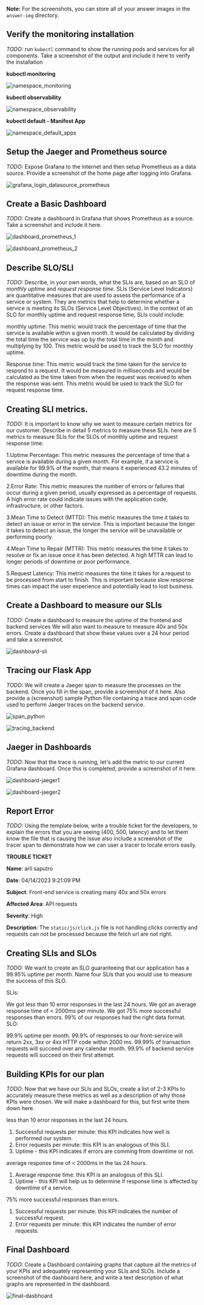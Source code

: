 **Note:** For the screenshots, you can store all of your answer images in the `answer-img` directory.

## Verify the monitoring installation

*TODO:* run `kubectl` command to show the running pods and services for all components. Take a screenshot of the output and include it here to verify the installation

**kubectl monitoring**

![namespace_monitoring](https://user-images.githubusercontent.com/47803421/231892440-60c27c7d-ad3b-4eef-a36a-9b87300a5684.PNG)

**kubectl observability**

![namespace_observability](https://user-images.githubusercontent.com/47803421/231892475-c0514a63-deb5-47b0-8928-0eb11db889a7.PNG)

**kubectl default - Manifest App**

![namespace_default_apps](https://user-images.githubusercontent.com/47803421/231892520-b503e6d8-08c5-4cd2-9cae-44673c097a2e.PNG)

## Setup the Jaeger and Prometheus source
*TODO:* Expose Grafana to the internet and then setup Prometheus as a data source. Provide a screenshot of the home page after logging into Grafana.

![grafana_login_datasource_prometheus](https://user-images.githubusercontent.com/47803421/231892543-31086690-24d7-4242-8c61-8d68bf3db3e1.PNG)


## Create a Basic Dashboard
*TODO:* Create a dashboard in Grafana that shows Prometheus as a source. Take a screenshot and include it here.

![dashboard_prometheus_1](https://user-images.githubusercontent.com/47803421/231892950-c5a77b3d-df4a-45d8-9c1e-574a739e152e.PNG)

![dashboard_prometheus_2](https://user-images.githubusercontent.com/47803421/231892967-07341a28-0b42-490e-bd8d-557a3cebeb31.PNG)

## Describe SLO/SLI
*TODO:* Describe, in your own words, what the SLIs are, based on an SLO of *monthly uptime* and *request response time*.
SLIs (Service Level Indicators) are quantitative measures that are used to assess the performance of a service or system. They are metrics that help to determine whether a service is meeting its SLOs (Service Level Objectives). In the context of an SLO for monthly uptime and request response time, SLIs could include:

monthly uptime: This metric would track the percentage of time that the service is available within a given month. It would be calculated by dividing the total time the service was up by the total time in the month and multiplying by 100. This metric would be used to track the SLO for monthly uptime.

Response time: This metric would track the time taken for the service to respond to a request. It would be measured in milliseconds and would be calculated as the time taken from when the request was received to when the response was sent. This metric would be used to track the SLO for request response time.


## Creating SLI metrics.
*TODO:* It is important to know why we want to measure certain metrics for our customer. Describe in detail 5 metrics to measure these SLIs. 
here are 5 metrics to measure SLIs for the SLOs of monthly uptime and request response time:

1.Uptime Percentage: This metric measures the percentage of time that a service is available during a given month. For example, if a service is available for 99.9% of the month, that means it experienced 43.2 minutes of downtime during the month.

2.Error Rate: This metric measures the number of errors or failures that occur during a given period, usually expressed as a percentage of requests. A high error rate could indicate issues with the application code, infrastructure, or other factors.

3.Mean Time to Detect (MTTD): This metric measures the time it takes to detect an issue or error in the service. This is important because the longer it takes to detect an issue, the longer the service will be unavailable or performing poorly.

4.Mean Time to Repair (MTTR): This metric measures the time it takes to resolve or fix an issue once it has been detected. A high MTTR can lead to longer periods of downtime or poor performance.

5.Request Latency: This metric measures the time it takes for a request to be processed from start to finish. This is important because slow response times can impact the user experience and potentially lead to lost business.

## Create a Dashboard to measure our SLIs
*TODO:* Create a dashboard to measure the uptime of the frontend and backend services We will also want to measure to measure 40x and 50x errors. Create a dashboard that show these values over a 24 hour period and take a screenshot.

![dashboard-sli](https://user-images.githubusercontent.com/47803421/231898390-869ebe7a-915b-478d-9d86-b86dc5223be1.PNG)


## Tracing our Flask App
*TODO:*  We will create a Jaeger span to measure the processes on the backend. Once you fill in the span, provide a screenshot of it here. Also provide a (screenshot) sample Python file containing a trace and span code used to perform Jaeger traces on the backend service.

![span_python](https://user-images.githubusercontent.com/47803421/231898464-e4caf912-c0ae-4925-8137-b594556b8734.PNG)

![tracing_backend](https://user-images.githubusercontent.com/47803421/231898489-7f468fc5-2aae-4ef0-9fc3-61887e2837da.PNG)


## Jaeger in Dashboards
*TODO:* Now that the trace is running, let's add the metric to our current Grafana dashboard. Once this is completed, provide a screenshot of it here.

![dashboard-jaeger1](https://user-images.githubusercontent.com/47803421/231899552-267f3b7f-a710-447d-8369-10f6bb808911.PNG)

![dashboard-jaeger2](https://user-images.githubusercontent.com/47803421/231899573-a1a48de2-5895-40f3-ace6-4f43fc72754f.PNG)


## Report Error
*TODO:* Using the template below, write a trouble ticket for the developers, to explain the errors that you are seeing (400, 500, latency) and to let them know the file that is causing the issue also include a screenshot of the tracer span to demonstrate how we can user a tracer to locate errors easily.

**TROUBLE TICKET**

**Name**: arli saputro

**Date**: 04/14/2023 9:21:09 PM

**Subject**: Front-end service is creating many 40x and 50x errors

**Affected Area**: API requests

**Severity**: High


**Description**:
The `static/js/click.js` file is not handling clicks correctly and requests can not be processed because the
fetch url are not right.


## Creating SLIs and SLOs
*TODO:* We want to create an SLO guaranteeing that our application has a 99.95% uptime per month. Name four SLIs that you would use to measure the success of this SLO.

SLIs:

We got less than 10 error responses in the last 24 hours.
We got an average response time of < 2000ms per minute.
We got 75% more successful responses than errors.
99% of our responses had the right data format.
SLO:

99.9% uptime per month.
99.9% of responses to our front-service will return 2xx, 3xx or 4xx HTTP code within 2000 ms.
99.99% of transaction requests will succeed over any calendar month.
99.9% of backend service requests will succeed on their first attempt.

## Building KPIs for our plan
*TODO*: Now that we have our SLIs and SLOs, create a list of 2-3 KPIs to accurately measure these metrics as well as a description of why those KPIs were chosen. We will make a dashboard for this, but first write them down here.

less than 10 error responses in the last 24 hours.
1. Successful requests per minute: this KPI indicates how well is performed our system.
2. Error requests per minute: this KPI is an analogous of this SLI.
3. Uptime - this KPI indicates if errors are comming from downtime or not.

average response time of < 2000ms in the las 24 hours.
1. Average response time: this KPI is an analogous of this SLI.
2. Uptime - this KPI will help us to determine if response time is affected by downtime of a service.

75% more successful responses than errors.
1. Successful requests per minute: this KPI indicates the number of successful request.
2. Error requests per minute: this KPI indicates the number of error requests.

## Final Dashboard
*TODO*: Create a Dashboard containing graphs that capture all the metrics of your KPIs and adequately representing your SLIs and SLOs. Include a screenshot of the dashboard here, and write a text description of what graphs are represented in the dashboard.  

![final-dasbhoard](https://user-images.githubusercontent.com/47803421/231899994-78b10da6-96de-4d81-acce-a6ad7dcc5095.PNG)

